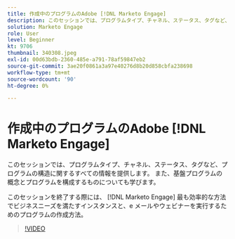 ```yaml
---
title: 作成中のプログラムのAdobe [!DNL Marketo Engage]
description: このセッションでは、プログラムタイプ、チャネル、ステータス、タグなど、プログラムの構造に関するすべての情報を提供します。
solution: Marketo Engage
role: User
level: Beginner
kt: 9706
thumbnail: 340308.jpeg
exl-id: 00d63bdb-2360-485e-a791-78af59847eb2
source-git-commit: 3ae20f0861a3a97e40276d8b20d858cbfa238698
workflow-type: tm+mt
source-wordcount: '90'
ht-degree: 0%

---
```


# 作成中のプログラムのAdobe [!DNL Marketo Engage]

このセッションでは、プログラムタイプ、チャネル、ステータス、タグなど、プログラムの構造に関するすべての情報を提供します。 また、基盤プログラムの概念とプログラムを構成するものについても学びます。

このセッションを終了する際には、 [!DNL Marketo Engage] 最も効率的な方法でビジネスニーズを満たすインスタンスと、e メールやウェビナーを実行するためのプログラムの作成方法。

>[!VIDEO](https://video.tv.adobe.com/v/340308/?quality=12&learn=on)
